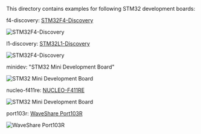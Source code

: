 This directory contains examples for following STM32 development boards:

f4-discovery: [STM32F4-Discovery](http://www.st.com/web/catalog/tools/FM116/SC959/SS1532/PF252419)

![STM32F4-Discovery](https://raw.githubusercontent.com/ziutek/emgo/devel/egpath/src/stm32/examples/f4-discovery/board.jpg)

l1-discovery: [STM32L1-Discovery](http://www.st.com/web/en/catalog/tools/PF250990)

![STM32F4-Discovery](https://raw.githubusercontent.com/ziutek/emgo/devel/egpath/src/stm32/examples/l1-discovery/board.jpg)

minidev: "STM32 Mini Development Board"

![STM32 Mini Development Board](https://raw.githubusercontent.com/ziutek/emgo/devel/egpath/src/stm32/examples/minidev/board.jpg)

nucleo-f411re: [NUCLEO-F411RE](http://www.st.com/web/en/catalog/tools/FM116/SC959/SS1532/LN1847/PF260320)

![STM32 Mini Development Board](https://raw.githubusercontent.com/ziutek/emgo/devel/egpath/src/stm32/examples/nucleo-f411re/board.jpg)

port103r: [WaveShare Port103R](http://www.waveshare.net/wiki/Port103R)

![WaveShare Port103R](https://raw.githubusercontent.com/ziutek/emgo/devel/egpath/src/stm32/examples/port103r/board.jpg)
